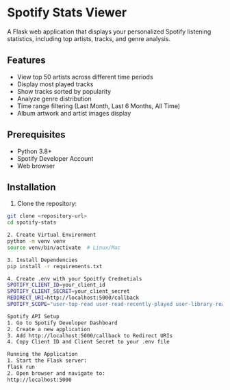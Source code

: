 # Spotify Stats Viewer

A Flask web application that displays your personalized Spotify listening statistics, including top artists, tracks, and genre analysis.

## Features

- View top 50 artists across different time periods
- Display most played tracks
- Show tracks sorted by popularity
- Analyze genre distribution
- Time range filtering (Last Month, Last 6 Months, All Time)
- Album artwork and artist images display

## Prerequisites

- Python 3.8+
- Spotify Developer Account
- Web browser

## Installation

1. Clone the repository:
```bash
git clone <repository-url>
cd spotify-stats

2. Create Virtual Environment
python -m venv venv
source venv/bin/activate  # Linux/Mac

3. Install Dependencies
pip install -r requirements.txt

4. Create .env with your Spoitfy Crednetials
SPOTIFY_CLIENT_ID=your_client_id
SPOTIFY_CLIENT_SECRET=your_client_secret
REDIRECT_URI=http://localhost:5000/callback
SPOTIFY_SCOPE="user-top-read user-read-recently-played user-library-read"

Spotify API Setup
1. Go to Spotify Developer Dashboard
2. Create a new application
3. Add http://localhost:5000/callback to Redirect URIs
4. Copy Client ID and Client Secret to your .env file

Running the Application
1. Start the Flask server:
flask run
2. Open browser and navigate to:
http://localhost:5000

